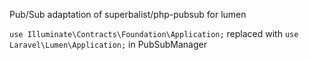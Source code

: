 Pub/Sub adaptation of superbalist/php-pubsub for lumen

`use Illuminate\Contracts\Foundation\Application;`
 replaced with 
`use Laravel\Lumen\Application;` in PubSubManager

